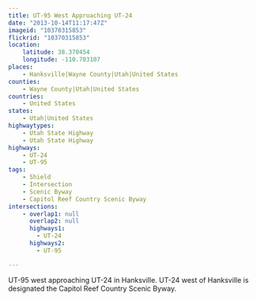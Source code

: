 ```yaml
---
title: UT-95 West Approaching UT-24
date: "2013-10-14T11:17:47Z"
imageid: "10370315853"
flickrid: "10370315853"
location:
    latitude: 38.370454
    longitude: -110.703107
places:
    - Hanksville|Wayne County|Utah|United States
counties:
    - Wayne County|Utah|United States
countries:
    - United States
states:
    - Utah|United States
highwaytypes:
    - Utah State Highway
    - Utah State Highway
highways:
    - UT-24
    - UT-95
tags:
    - Shield
    - Intersection
    - Scenic Byway
    - Capitol Reef Country Scenic Byway
intersections:
    - overlap1: null
      overlap2: null
      highways1:
        - UT-24
      highways2:
        - UT-95

---
```

UT-95 west approaching UT-24 in Hanksville.  UT-24 west of Hanksville is designated the Capitol Reef Country Scenic Byway.